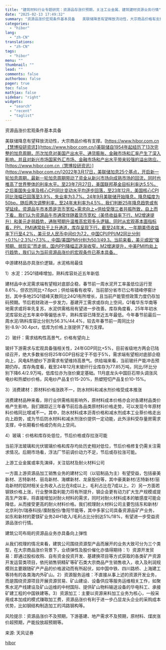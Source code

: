 ```yaml
---
title: "建筑材料行业专题研究：资源品存涨价预期，关注工业金属、建筑建材资源业务行情"
date: "2025-02-13 17:49:32"
summary: "资源品涨价宏观条件基本具备　　美联储降息有望释放流动性，大宗商品价格有支撑。https://w..."
categories:
  - "hibor"
lang:
  - "zh-CN"
translations:
  - "zh-CN"
tags:
  - "hibor"
menu: ""
thumbnail: ""
lead: ""
comments: false
authorbox: false
pager: true
toc: false
mathjax: false
sidebar: "right"
widgets:
  - "search"
  - "recent"
  - "taglist"
---
```


资源品涨价宏观条件基本具备

美联储降息有望释放流动性，大宗商品价格有支撑。[https://www.hibor.com.cn【慧博投研资讯】](https://www.hibor.com.cn/)美联储自1954年起经历了13次完整的加息周期，历次加息对美国产出水平、通货膨胀、金融市场和汇率产生了深入影响，并且对新兴市场国家外汇市场、金融市场和产出水平带来较强的溢出效应。[https://www.hibor.com.cn（慧博投研资讯）](https://www.hibor.com.cn/)2022年3月17日，美联储加息25个基点，开启新一轮加息周期，最新一轮加息周期带动了资金从新兴市场向成熟市场的回流，同时也推高了世界整体的利率水平。至23年7月27日，美国联邦基金目标利率达5.5%。之后美国失业率及核心CPI同比变动水平均逐步回落，至23年12月，美国核心CPI同比涨幅已回落至3.9%，失业率为3.7%。24年9月美联储开始降息，降息幅度为50bp，随后两次调整利率，至24年末利率为4.5%，我们判断25年降息趋势或有望延续。资源品牛市本质是货币宽松+需求向上+供给受限三者共振所致，自上而下看，我们认为资源品牛市通常伴随着货币宽松（美债收益率下行、M2增速提升）和美元走弱趋势，通胀预期升温推高宏观多头逻辑。同时从宏观基本面指标看，PPI、PMI通常处于上升通道，库存呈现下行。截至24年末，一年期美债收益率下行至4.2%，美元兑人民币中间价为7.2，中国CPI/PPI/M2同比分别+0.1%/-2.3%/+7.3%.，中国/美国PMI分别为50.1/49.3。当前来看，美元或因“强预期、弱现实”而走弱，国内PPI降幅正逐渐收窄，M2增速提升，中美PMI均处上行趋势，我们认为当前资源品涨价的宏观条件已基本具备。

中游建材品亦具涨价逻辑，水泥格局最佳

1）水泥：25Q1错峰增加，熟料库容处近五年新低

建材品中水泥需求端有望相对底部企稳，春节前一周水泥开工率虽低位运行至8.6%，但农历同比+7.6pct；供给端看有收窄，当前部分省市已公布错峰停窑计划，其中多地25Q1错峰天数同比24Q1有所增长，且当前产能管控政策力度仍存加码预期。节后若财政进一步发力，基建开工需求或存向上空间，Q1看华东华南等地需求或将率先复苏，水泥供需格局有望进一步改善。库存角度看，25年年初水泥库容处近五年来中等偏低水平，熟料库容已降至近五年最低。今年春节前最后一周水泥/熟料库容比分别为56.3%/44.4%，较去年春节前一周同比分别-8.9/-30.4pct，低库为价格上涨提供了有力支撑。

2）玻纤：需求结构性高景气，价格有望向上

玻纤下游需求与宏观具备强相关性，24年GDP同比+5%，目前省级地方两会已陆续召开，绝大多数省份将25年GDP目标定于不低于5%，需求端有望相对底部企稳向上，风电&热塑纱下游需求有望维持高景气。供给端来看，当前玻纤产能冲击预期仍存。库存角度看，截至24年12月末玻纤行业库存为77.85万吨，同比/环比分别下降6.4/2.9万吨，低库位亦为涨价奠定基础。11月底龙头中国巨石带头调涨风电纱和热塑纱价格，风电纱产品复价15-20%，热塑短切产品复价10-15%。

3）消费建材：原材料价格涨跌不一，防水材料和减水剂价格受成本推涨

消费建材品种来看，除行业供需格局影响外，原材料成本价格亦会对各建材品类价格产生影响，我们跟踪近三年春节前后各品类原材料价格走势，可以发现今年原材料价格同比增减不一。其中，防水材料成本沥青价格和减水剂成本工业萘价格走出向上趋势，或为节后防水材料和减水剂涨价提供一定动能，此外涂料受存量房需求支撑，中长期看价格或仍有向上空间。

4）玻璃：价格和库存处低位，节后价格或存拉涨可能

当前浮法玻璃和光伏玻璃价格和库存均处历史相对低位，节后价格修复仍需关注需求情况。后期市场看，浮法厂节前调价动力不足，节后或存拉涨可能。

上游工业金属或率先演绎，关注铝材及耐火材料公司

一方面上游资源品加工销售业务的建材公司（以铝制品为主）有望受益，包括豪美新材、志特新材、丽岛新材、海螺新材、龙泉股份等，其中豪美新材/志特新材/丽岛新材的铝材相关业务收入占比在8成以上，毛利占比在7成以上。2）另一方面若钢铁价格上涨，行业整体盈利能力将有所提升，钢企会更有动力扩大生产规模或提高生产效率，将直接增加对耐火材料的需求，同时对耐火材料成本的敏感度可能会降低，从而接受更高的耐火材料价格。我们梳理耐火材料公司主要包括东和新材/北京利尔/瑞泰科技/濮耐股份/鲁阳节能等，其中多家公司具备资源品矿产业务，如东和新材的菱镁矿业务24H1收入/毛利占比分别达5%/18%，有望进一步受益资源品涨价行情。

建筑公司布局的资源品业务亦具备向上弹性

从我们梳理的情况来看，建筑公司围绕资源型产品而展开的业务大致可分为三个类型，在大宗商品涨价背景下，业绩弹性及股价催化亦值得期待：1）资源开发贸易：即通过股权收购、自有资金投资开发、基建换项目等方式获取的各类矿产资源开发运营类项目，依托销售铜精矿等矿石类大宗商品产生销售收入，收入及利润规模则主要跟随矿产产品的价格波动而有所起伏，如中国中铁、四川路桥、上海建工等持有的各类海内外矿山。2）资源服务运维：不直接从事上述的资源开发业务，而是围绕资源项目开展资源贸易、矿山建设、设备供应等服务运维相关工作，如聚焦水泥产线建设及矿山运维的中材国际、提供矿山物料输送设备的华电科工、承接矿建工程的中国铁建等。3）资源加工：主要以资源来料加工业务为核心，一般采用成本加成的模式赚取加工费，资源品涨价有利于进一步凸显龙头企业的采购成本优势，比如钢结构制造加工的鸿路钢构等。

风险提示：资源品涨价不及预期，下游基建、地产需求不及预期，原材料、煤炭涨价超预期，产能投放超预期等。

来源: 天风证券

[hibor](https://www.hibor.com.cn/data/1812fa4ca8d81fd41b8789c8063a8ef9.html)
